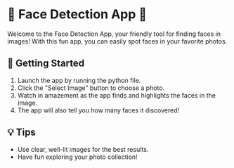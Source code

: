 # 📸 Face Detection App 🤖

Welcome to the Face Detection App, your friendly tool for finding faces in images! With this fun app, you can easily spot faces in your favorite photos.

## 🚀 Getting Started

1. Launch the app by running the python file.
2. Click the "Select Image" button to choose a photo.
3. Watch in amazement as the app finds and highlights the faces in the image.
4. The app will also tell you how many faces it discovered!

## 💡 Tips

- Use clear, well-lit images for the best results.
- Have fun exploring your photo collection!
